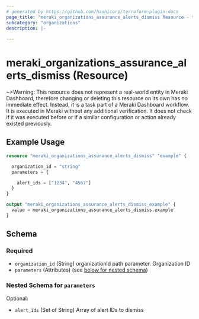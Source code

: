 ```yaml
---
# generated by https://github.com/hashicorp/terraform-plugin-docs
page_title: "meraki_organizations_assurance_alerts_dismiss Resource - terraform-provider-meraki"
subcategory: "organizations"
description: |-
  
---
```


# meraki_organizations_assurance_alerts_dismiss (Resource)





~>Warning: This resource does not represent a real-world entity in Meraki Dashboard, therefore changing or deleting this resource on its own has no immediate effect. Instead, it is a task part of a Meraki Dashboard workflow. It is executed in Meraki without any additional verification. It does not check if it was executed before or if a similar configuration or action 
already existed previously.


## Example Usage

```terraform
resource "meraki_organizations_assurance_alerts_dismiss" "example" {

  organization_id = "string"
  parameters = {

    alert_ids = ["1234", "4567"]
  }
}

output "meraki_organizations_assurance_alerts_dismiss_example" {
  value = meraki_organizations_assurance_alerts_dismiss.example
}
```

<!-- schema generated by tfplugindocs -->
## Schema

### Required

- `organization_id` (String) organizationId path parameter. Organization ID
- `parameters` (Attributes) (see [below for nested schema](#nestedatt--parameters))

<a id="nestedatt--parameters"></a>
### Nested Schema for `parameters`

Optional:

- `alert_ids` (Set of String) Array of alert IDs to dismiss
